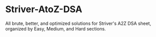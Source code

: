 # Striver-AtoZ-DSA
All brute, better, and optimized solutions for Striver's A2Z DSA sheet, organized by Easy, Medium, and Hard sections.

